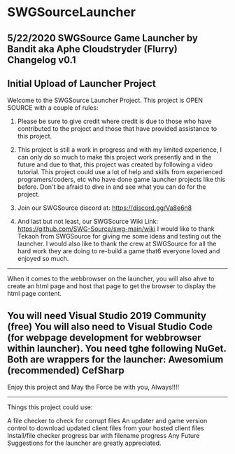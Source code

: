 # SWGSourceLauncher
5/22/2020
SWGSource Game Launcher by Bandit aka Aphe Cloudstryder (Flurry)
Changelog v0.1
-------------------------------------------------------------------------
Initial Upload of Launcher Project
-------------------------------------------------------------------------

Welcome to the SWGSource Launcher Project. This project is OPEN SOURCE with a couple of rules:
1. Please be sure to give credit where credit is due to those who have contributed to the project and those that have provided assistance to this project.

2. This project is still a work in progress and with my limited experience, I can only do so much to make this project work presently and in the future and due to that, this project was created by following a video tutorial. This project could use a lot of help and skills from experienced programers/coders, etc who have done game launcher projects like this before. Don't be afraid to dive in and see what you can do for the project.

3. Join our SWGSource discord at: https://discord.gg/Va8e6n8
4. And last but not least, our SWGSource Wiki Link: https://github.com/SWG-Source/swg-main/wiki
I would like to thank Tekaoh from SWGSource for giving me some ideas and testing out the launcher.
I would also like to thank the crew at SWGSource for all the hard work they are doing to re-build a game that6 everyone loved and enjoyed so much.
-------------------------------------------------------------------------

When it comes to the webbrowser on the launcher, you will also ahve to create an html page and host that page to get the browser to display the html page content.

You will need Visual Studio 2019 Community (free)
You will also need to Visual Studio Code (for webpage development for webbrowser within launcher).
You need tghe following NuGet. Both are wrappers for the launcher:
Awesomium (recommended)
CefSharp
--------------------------------------------------------------------------

Enjoy this project and May the Force be with you, Always!!!!

--------------------------------------------------------------------------

Things this project could use:

A file checker to check for corrupt files
An updater and game version control to download updated client files from your hosted client files
Install/file checker progress bar with filename progress
Any Future Suggestions for the launcher are greatly appreciated.
